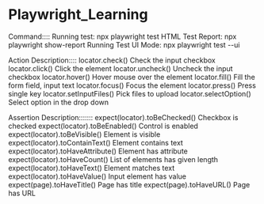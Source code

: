 # Playwright_Learning
Command::::
Running test: npx playwright test
HTML Test Report: npx playwright show-report
Running Test UI Mode: npx playwright test --ui

Action	Description::::
locator.check()	Check the input checkbox
locator.click()	Click the element
locator.uncheck()	Uncheck the input checkbox
locator.hover()	Hover mouse over the element
locator.fill()	Fill the form field, input text
locator.focus()	Focus the element
locator.press()	Press single key
locator.setInputFiles()	Pick files to upload
locator.selectOption()	Select option in the drop down

Assertion	Description:::::::
expect(locator).toBeChecked()	Checkbox is checked
expect(locator).toBeEnabled()	Control is enabled
expect(locator).toBeVisible()	Element is visible
expect(locator).toContainText()	Element contains text
expect(locator).toHaveAttribute()	Element has attribute
expect(locator).toHaveCount()	List of elements has given length
expect(locator).toHaveText()	Element matches text
expect(locator).toHaveValue()	Input element has value
expect(page).toHaveTitle()	Page has title
expect(page).toHaveURL()	Page has URL